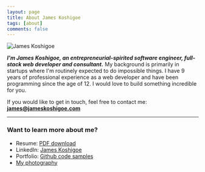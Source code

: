 ```yaml
---
layout: page
title: About James Koshigoe
tags: [about]
comments: false
---
```


![James Koshigoe](/images/about-me.jpg)

***I'm James Koshigoe, an entrepreneurial-spirited software engineer, full-stack web developer and consultant.***
My background is primarily in startups where I'm routinely expected to do impossible things. I have 9 years of
professional experience as a web developer and have been programming since the age of 12. I would love to build
something incredible for you.

If you would like to get in touch, feel free to contact me:<br />
**[james@jameskoshigoe.com](mailto:james@jameskoshigoe.com)**

---

### Want to learn more about me?

* Resume: [PDF download](/james-koshigoe-resume.pdf)
* LinkedIn: [James Koshigoe](https://www.linkedin.com/in/jameskoshigoe)
* Portfolio: [Github code samples](https://github.com/jameslk/portfolio)
* [My photography](https://500px.com/jameskoshigoe)

